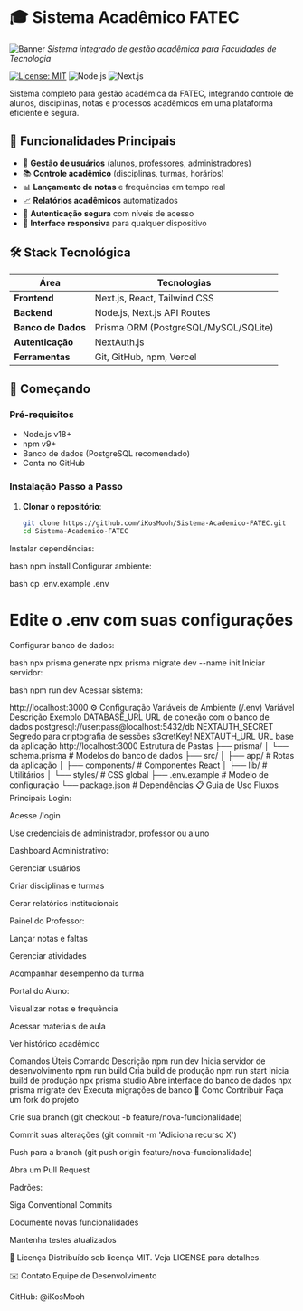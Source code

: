 # 🎓 Sistema Acadêmico FATEC

![Banner](https://via.placeholder.com/1200x400/1e3a8a/ffffff?text=Sistema+Acadêmico+FATEC)
*Sistema integrado de gestão acadêmica para Faculdades de Tecnologia*

[![License: MIT](https://img.shields.io/badge/License-MIT-blue.svg)](https://opensource.org/licenses/MIT)
![Node.js](https://img.shields.io/badge/Node.js-v18+-green)
![Next.js](https://img.shields.io/badge/Next.js-v14-blue)

Sistema completo para gestão acadêmica da FATEC, integrando controle de alunos, disciplinas, notas e processos acadêmicos em uma plataforma eficiente e segura.

## 🌟 Funcionalidades Principais

- 👥 **Gestão de usuários** (alunos, professores, administradores)  
- 📚 **Controle acadêmico** (disciplinas, turmas, horários)  
- 📊 **Lançamento de notas** e frequências em tempo real  
- 📈 **Relatórios acadêmicos** automatizados  
- 🔐 **Autenticação segura** com níveis de acesso  
- 📱 **Interface responsiva** para qualquer dispositivo  

## 🛠 Stack Tecnológica

| Área          | Tecnologias                                                                 |
|---------------|-----------------------------------------------------------------------------|
| **Frontend**  | Next.js, React, Tailwind CSS                                                |
| **Backend**   | Node.js, Next.js API Routes                                                 |
| **Banco de Dados** | Prisma ORM (PostgreSQL/MySQL/SQLite)                                        |
| **Autenticação** | NextAuth.js                                                               |
| **Ferramentas** | Git, GitHub, npm, Vercel                                                  |

## 🚀 Começando

### Pré-requisitos

- Node.js v18+
- npm v9+
- Banco de dados (PostgreSQL recomendado)
- Conta no GitHub

### Instalação Passo a Passo

1. **Clonar o repositório**:
   ```bash
   git clone https://github.com/iKosMooh/Sistema-Academico-FATEC.git
   cd Sistema-Academico-FATEC
Instalar dependências:

bash
npm install
Configurar ambiente:

bash
cp .env.example .env
# Edite o .env com suas configurações
Configurar banco de dados:

bash
npx prisma generate
npx prisma migrate dev --name init
Iniciar servidor:

bash
npm run dev
Acessar sistema:

http://localhost:3000
⚙️ Configuração
Variáveis de Ambiente (/.env)
Variável	Descrição	Exemplo
DATABASE_URL	URL de conexão com o banco de dados	postgresql://user:pass@localhost:5432/db
NEXTAUTH_SECRET	Segredo para criptografia de sessões	s3cretKey!
NEXTAUTH_URL	URL base da aplicação	http://localhost:3000
Estrutura de Pastas
├── prisma/
│   └── schema.prisma        # Modelos do banco de dados
├── src/
│   ├── app/                 # Rotas da aplicação
│   ├── components/          # Componentes React
│   ├── lib/                 # Utilitários
│   └── styles/              # CSS global
├── .env.example             # Modelo de configuração
└── package.json             # Dependências
📋 Guia de Uso
Fluxos Principais
Login:

Acesse /login

Use credenciais de administrador, professor ou aluno

Dashboard Administrativo:

Gerenciar usuários

Criar disciplinas e turmas

Gerar relatórios institucionais

Painel do Professor:

Lançar notas e faltas

Gerenciar atividades

Acompanhar desempenho da turma

Portal do Aluno:

Visualizar notas e frequência

Acessar materiais de aula

Ver histórico acadêmico

Comandos Úteis
Comando	Descrição
npm run dev	Inicia servidor de desenvolvimento
npm run build	Cria build de produção
npm run start	Inicia build de produção
npx prisma studio	Abre interface do banco de dados
npx prisma migrate dev	Executa migrações de banco
🤝 Como Contribuir
Faça um fork do projeto

Crie sua branch (git checkout -b feature/nova-funcionalidade)

Commit suas alterações (git commit -m 'Adiciona recurso X')

Push para a branch (git push origin feature/nova-funcionalidade)

Abra um Pull Request

Padrões:

Siga Conventional Commits

Documente novas funcionalidades

Mantenha testes atualizados

📄 Licença
Distribuído sob licença MIT. Veja LICENSE para detalhes.

✉️ Contato
Equipe de Desenvolvimento

GitHub: @iKosMooh

